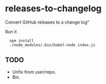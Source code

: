 # releases-to-changelog

Convert GitHub releases to a change log"

Run it
```
  npm install
  ./node_modules/.bin/babel-node index.js
```

## TODO
- Unfix from user/repo.
- Bin.
